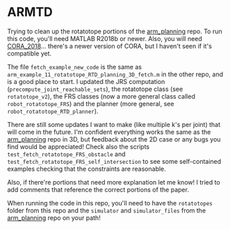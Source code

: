 # ARMTD
Trying to clean up the rotatotope portions of the [arm_planning](https://github.com/ramvasudevan/arm_planning) repo.
To run this code, you'll need MATLAB R2018b or newer. Also, you will need [CORA_2018](https://tumcps.github.io/CORA/)... there's a newer version of CORA, but I haven't seen if it's compatible yet.

The file `fetch_example_new_code` is the same as `arm_example_11_rotatotope_RTD_planning_3D_fetch.m` in the other repo, and is a good place to start.
I updated the JRS computation (`precompute_joint_reachable_sets`), the rotatotope class (see `rotatotope_v2`), the FRS classes (now a more general class called `robot_rotatotope_FRS`) and the planner (more general, see `robot_rotatotope_RTD_planner`).

There are still some updates I want to make (like multiple k's per joint) that will come in the future.
I'm confident everything works the same as the [arm_planning](https://github.com/ramvasudevan/arm_planning) repo in 3D, but feedback about the 2D case or any bugs you find would be appreciated!
Check also the scripts `test_fetch_rotatotope_FRS_obstacle` and `test_fetch_rotatotope_FRS_self_intersection` to see some self-contained examples checking that the constraints are reasonable.

Also, if there're portions that need more explanation let me know!
I tried to add comments that reference the correct portions of the paper.

When running the code in this repo, you'll need to have the `rotatotopes` folder from this repo and the `simulator` and `simulator_files` from the [arm_planning](https://github.com/ramvasudevan/arm_planning) repo on your path!
